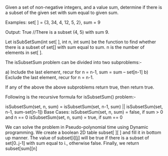 Given a set of non-negative integers, and a value sum, determine if there is a subset of the given set with sum equal to given sum.

Examples: set[ ] = {3, 34, 4, 12, 5, 2}, sum = 9

Output:  True  //There is a subset (4, 5) with sum 9.

Let isSubSetSum(int set[ ], int n, int sum) be the function to find whether there is a subset of set[] with sum equal to sum. n is the number of elements in set[ ].

The isSubsetSum problem can be divided into two subproblems:-

a) Include the last element, recur for n = n-1, sum = sum – set[n-1]
b) Exclude the last element, recur for n = n-1.

If any of the above the above subproblems return true, then return true.

Following is the recursive formula for isSubsetSum() problem:-

isSubsetSum(set, n, sum) = isSubsetSum(set, n-1, sum) ||
                           isSubsetSum(set, n-1, sum-set[n-1])
Base Cases:
isSubsetSum(set, n, sum) = false, if sum > 0 and n == 0
isSubsetSum(set, n, sum) = true, if sum == 0

We can solve the problem in Pseudo-polynomial time using Dynamic programming. We create a boolean 2D table subset[ ][ ] and fill it in bottom up manner. The value of subset[i][j] will be true if there is a subset of set[0..j-1] with sum equal to i., otherwise false. Finally, we return subset[sum][n]

